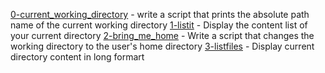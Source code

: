 [0-current_working_directory](./0-current_working_directory) - write a script that prints the absolute path name of the current working directory
[1-listit](./1-listit) - Display the content list of your current directory
[2-bring_me_home](./2-bring_me_home) - Write a script that changes the working directory to the user's home  directory
[3-listfiles](./3-listfiles) - Display current directory content in long formart

